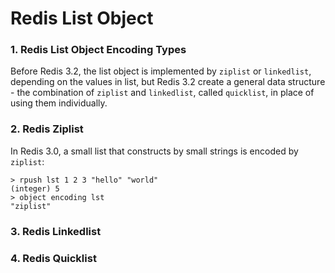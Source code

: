 # Redis List Object

### 1. Redis List Object Encoding Types

Before Redis 3.2, the list object is implemented by `ziplist` or `linkedlist`, depending on the values in list, but Redis 3.2 create a general data structure - the combination of `ziplist` and `linkedlist`, called `quicklist`, in place of using them individually.







### 2. Redis Ziplist

In Redis 3.0, a small list that constructs by small strings is encoded by `ziplist`:

```redis
> rpush lst 1 2 3 "hello" "world"
(integer) 5
> object encoding lst
"ziplist"
```







### 3. Redis Linkedlist







### 4. Redis Quicklist




